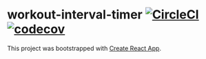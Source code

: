 # workout-interval-timer [![CircleCI](https://circleci.com/gh/flextremedev/workout-interval-timer.svg?style=svg)](https://circleci.com/gh/flextremedev/workout-interval-timer)[![codecov](https://codecov.io/gh/flextremedev/workout-interval-timer/branch/master/graph/badge.svg)](https://codecov.io/gh/flextremedev/workout-interval-timer)

This project was bootstrapped with [Create React App](https://github.com/facebook/create-react-app).
